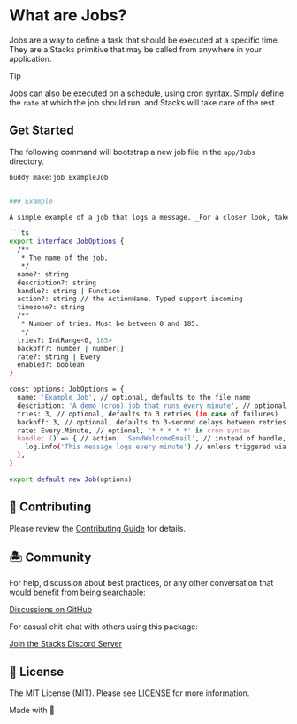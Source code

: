 # What are Jobs?

Jobs are a way to define a task that should be executed at a specific time. They are a Stacks primitive that may be called from anywhere in your application.

> [!TIP]
> Jobs can also be executed on a schedule, using cron syntax. Simply define the `rate` at which the job should run, and Stacks will take care of the rest.

## Get Started

The following command will bootstrap a new job file in the `app/Jobs` directory.

```sh
buddy make:job ExampleJob
```

```sh

### Example

A simple example of a job that logs a message. _For a closer look, take a peak at the [ExampleJob.ts](./ExampleJob.ts)._

```ts
export interface JobOptions {
  /**
   * The name of the job.
   */
  name?: string
  description?: string
  handle?: string | Function
  action?: string // the ActionName. Typed support incoming
  timezone?: string
  /**
   * Number of tries. Must be between 0 and 185.
   */
  tries?: IntRange<0, 185>
  backoff?: number | number[]
  rate?: string | Every
  enabled?: boolean
}

const options: JobOptions = {
  name: 'Example Job', // optional, defaults to the file name
  description: 'A demo (cron) job that runs every minute', // optional, used in the dashboard for context
  tries: 3, // optional, defaults to 3 retries (in case of failures)
  backoff: 3, // optional, defaults to 3-second delays between retries
  rate: Every.Minute, // optional, '* * * * *' in cron syntax
  handle: () => { // action: 'SendWelcomeEmail', // instead of handle, you may target an action or `action: () => {`
    log.info('This message logs every minute') // unless triggered via a route.job() call, in which case it logs once
  },
}

export default new Job(options)
```


## 🚜 Contributing

Please review the [Contributing Guide](https://github.com/stacksjs/contributing) for details.

## 🏝 Community

For help, discussion about best practices, or any other conversation that would benefit from being searchable:

[Discussions on GitHub](https://github.com/stacksjs/stacks/discussions)

For casual chit-chat with others using this package:

[Join the Stacks Discord Server](https://discord.gg/stacksjs)

## 📄 License

The MIT License (MIT). Please see [LICENSE](../../LICENSE.md) for more information.

Made with 💙
